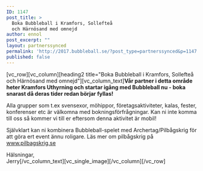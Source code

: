 ```yaml
---
ID: 1147
post_title: >
  Boka Bubbleball i Kramfors, Sollefteå
  och Härnösand med omnejd
author: ennol
post_excerpt: ""
layout: partnerssynced
permalink: 'http://2017.bubbleball.se/?post_type=partnerssynced&p=1147'
published: false
---
```

<p>[vc_row][vc_column][heading2 title="Boka Bubbleball i Kramfors, Sollefteå och Härnösand med omnejd"][vc_column_text]<strong>Vår partner i detta område heter Kramfors Uthyrning och startar igång med Bubbleball nu - boka snarast då deras tider redan börjar fyllas!</strong></p>
<p>Alla grupper som t.ex svensexor, möhippor, företagsaktiviteter, kalas, fester, konferenser etc är välkomna med bokningsförfrågningar. Kan ni inte komma till oss så kommer vi till er eftersom denna aktivitet är mobil!</p>
<p>Självklart kan ni kombinera Bubbleball-spelet med Archertag/Pilbågskrig för att göra ert event ännu roligare. Läs mer om pilbågskrig på <a href="http://www.pilbagskrig.se/" target="_blank" rel="noopener">www.pilbagskrig.se</a></p>
<p>Hälsningar,<br />
Jerry[/vc_column_text][vc_single_image][/vc_column][/vc_row]</p>